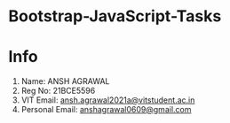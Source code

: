 # Bootstrap-JavaScript-Tasks
# Info
1) Name: ANSH AGRAWAL
2) Reg No: 21BCE5596
3) VIT Email: ansh.agrawal2021a@vitstudent.ac.in
4) Personal Email: anshagrawal0609@gmail.com
